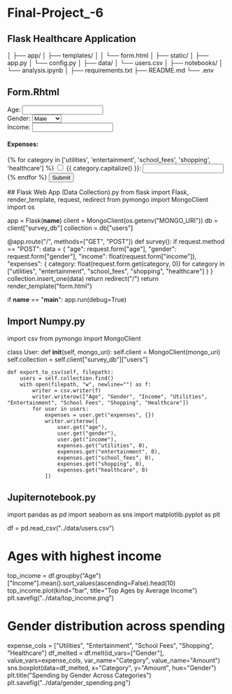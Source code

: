 # Final-Project_-6
## Flask Healthcare Application
│
├── app/
│   ├── templates/
│   │   └── form.html
│   ├── static/
│   ├── app.py
│   └── config.py
│
├── data/
│   └── users.csv
│
├── notebooks/
│   └── analysis.ipynb
│
├── requirements.txt
├── README.md
└── .env
## Form.Rhtml
<form method="POST">
  Age: <input type="number" name="age"><br>
  Gender: <select name="gender">
    <option value="Male">Male</option>
    <option value="Female">Female</option>
  </select><br>
  Income: <input type="number" name="income"><br>
  <h4>Expenses:</h4>
  {% for category in ['utilities', 'entertainment', 'school_fees', 'shopping', 'healthcare'] %}
    <input type="checkbox" name="{{ category }}" value="1">
    {{ category.capitalize() }}: <input type="number" name="{{ category }}"><br>
  {% endfor %}
  <input type="submit" value="Submit">
</form>
## Flask Web App (Data Collection).py
from flask import Flask, render_template, request, redirect
from pymongo import MongoClient
import os

app = Flask(__name__)
client = MongoClient(os.getenv("MONGO_URI"))
db = client["survey_db"]
collection = db["users"]

@app.route("/", methods=["GET", "POST"])
def survey():
    if request.method == "POST":
        data = {
            "age": request.form["age"],
            "gender": request.form["gender"],
            "income": float(request.form["income"]),
            "expenses": {
                category: float(request.form.get(category, 0))
                for category in ["utilities", "entertainment", "school_fees", "shopping", "healthcare"]
            }
        }
        collection.insert_one(data)
        return redirect("/")
    return render_template("form.html")

if __name__ == "__main__":
    app.run(debug=True)
## Import Numpy.py
import csv
from pymongo import MongoClient

class User:
    def __init__(self, mongo_uri):
        self.client = MongoClient(mongo_uri)
        self.collection = self.client["survey_db"]["users"]

    def export_to_csv(self, filepath):
        users = self.collection.find()
        with open(filepath, "w", newline="") as f:
            writer = csv.writer(f)
            writer.writerow(["Age", "Gender", "Income", "Utilities", "Entertainment", "School Fees", "Shopping", "Healthcare"])
            for user in users:
                expenses = user.get("expenses", {})
                writer.writerow([
                    user.get("age"),
                    user.get("gender"),
                    user.get("income"),
                    expenses.get("utilities", 0),
                    expenses.get("entertainment", 0),
                    expenses.get("school_fees", 0),
                    expenses.get("shopping", 0),
                    expenses.get("healthcare", 0)
                ])
## Jupiternotebook.py
import pandas as pd
import seaborn as sns
import matplotlib.pyplot as plt

df = pd.read_csv("../data/users.csv")

# Ages with highest income
top_income = df.groupby("Age")["Income"].mean().sort_values(ascending=False).head(10)
top_income.plot(kind="bar", title="Top Ages by Average Income")
plt.savefig("../data/top_income.png")

# Gender distribution across spending
expense_cols = ["Utilities", "Entertainment", "School Fees", "Shopping", "Healthcare"]
df_melted = df.melt(id_vars=["Gender"], value_vars=expense_cols, var_name="Category", value_name="Amount")
sns.boxplot(data=df_melted, x="Category", y="Amount", hue="Gender")
plt.title("Spending by Gender Across Categories")
plt.savefig("../data/gender_spending.png")
